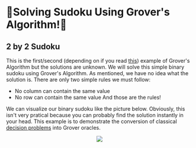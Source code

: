 🦈Solving Sudoku Using Grover's Algorithm!🦈
=============================================
## 2 by 2 Sudoku
This is the first/second (depending on if you read [this](https://tksmax.github.io/Grover-3SAT)) example of Grover's Algorithm but the solutions are unknown.
We will solve this simple binary sudoku using Grover's Algorithm.
As mentioned, we have no idea what the solution is.
There are only two simple rules we must follow:
- No column can contain the same value
- No row can contain the same value
And those are the rules!
  
We can visualize our binary sudoku like the picture below.
Obviously, this isn't very pratical because you can probably find the solution instantly in your head.
This example is to demonstrate the conversion of classical [decision problems](https://en.wikipedia.org/wiki/Decision_problem) into Grover oracles.
<p align="center">
  <img src="https://qiskit.org/textbook/ch-algorithms/images/binary_sudoku.png">
</p>
